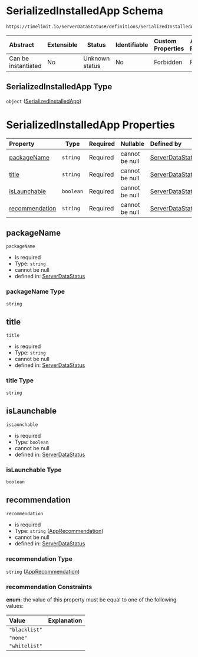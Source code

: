 # SerializedInstalledApp Schema

```txt
https://timelimit.io/ServerDataStatus#/definitions/SerializedInstalledApp
```




| Abstract            | Extensible | Status         | Identifiable | Custom Properties | Additional Properties | Access Restrictions | Defined In                                                                            |
| :------------------ | ---------- | -------------- | ------------ | :---------------- | --------------------- | ------------------- | ------------------------------------------------------------------------------------- |
| Can be instantiated | No         | Unknown status | No           | Forbidden         | Forbidden             | none                | [ServerDataStatus.schema.json\*](ServerDataStatus.schema.json "open original schema") |

## SerializedInstalledApp Type

`object` ([SerializedInstalledApp](serverdatastatus-definitions-serializedinstalledapp.md))

# SerializedInstalledApp Properties

| Property                          | Type      | Required | Nullable       | Defined by                                                                                                                                                                                                         |
| :-------------------------------- | --------- | -------- | -------------- | :----------------------------------------------------------------------------------------------------------------------------------------------------------------------------------------------------------------- |
| [packageName](#packageName)       | `string`  | Required | cannot be null | [ServerDataStatus](serverdatastatus-definitions-serializedinstalledapp-properties-packagename.md "https&#x3A;//timelimit.io/ServerDataStatus#/definitions/SerializedInstalledApp/properties/packageName")          |
| [title](#title)                   | `string`  | Required | cannot be null | [ServerDataStatus](serverdatastatus-definitions-serializedinstalledapp-properties-title.md "https&#x3A;//timelimit.io/ServerDataStatus#/definitions/SerializedInstalledApp/properties/title")                      |
| [isLaunchable](#isLaunchable)     | `boolean` | Required | cannot be null | [ServerDataStatus](serverdatastatus-definitions-serializedinstalledapp-properties-islaunchable.md "https&#x3A;//timelimit.io/ServerDataStatus#/definitions/SerializedInstalledApp/properties/isLaunchable")        |
| [recommendation](#recommendation) | `string`  | Required | cannot be null | [ServerDataStatus](serverdatastatus-definitions-serializedinstalledapp-properties-apprecommendation.md "https&#x3A;//timelimit.io/ServerDataStatus#/definitions/SerializedInstalledApp/properties/recommendation") |

## packageName




`packageName`

-   is required
-   Type: `string`
-   cannot be null
-   defined in: [ServerDataStatus](serverdatastatus-definitions-serializedinstalledapp-properties-packagename.md "https&#x3A;//timelimit.io/ServerDataStatus#/definitions/SerializedInstalledApp/properties/packageName")

### packageName Type

`string`

## title




`title`

-   is required
-   Type: `string`
-   cannot be null
-   defined in: [ServerDataStatus](serverdatastatus-definitions-serializedinstalledapp-properties-title.md "https&#x3A;//timelimit.io/ServerDataStatus#/definitions/SerializedInstalledApp/properties/title")

### title Type

`string`

## isLaunchable




`isLaunchable`

-   is required
-   Type: `boolean`
-   cannot be null
-   defined in: [ServerDataStatus](serverdatastatus-definitions-serializedinstalledapp-properties-islaunchable.md "https&#x3A;//timelimit.io/ServerDataStatus#/definitions/SerializedInstalledApp/properties/isLaunchable")

### isLaunchable Type

`boolean`

## recommendation




`recommendation`

-   is required
-   Type: `string` ([AppRecommendation](serverdatastatus-definitions-serializedinstalledapp-properties-apprecommendation.md))
-   cannot be null
-   defined in: [ServerDataStatus](serverdatastatus-definitions-serializedinstalledapp-properties-apprecommendation.md "https&#x3A;//timelimit.io/ServerDataStatus#/definitions/SerializedInstalledApp/properties/recommendation")

### recommendation Type

`string` ([AppRecommendation](serverdatastatus-definitions-serializedinstalledapp-properties-apprecommendation.md))

### recommendation Constraints

**enum**: the value of this property must be equal to one of the following values:

| Value         | Explanation |
| :------------ | ----------- |
| `"blacklist"` |             |
| `"none"`      |             |
| `"whitelist"` |             |
